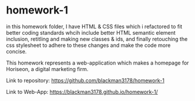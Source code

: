 # homework-1

in this homework folder, I have  HTML & CSS files which i refactored to fit better coding standards whcih include better HTML semantic element inclusion, retitling and making new classes & ids, and finally retouching the css stylesheet to adhere to these changes and make the code more concise. 

This homework represents a web-application which makes a homepage for Horiseon, a digital marketing firm. 

Link to repository: https://github.com/blackman3178/homework-1

Link to Web-App:  https://blackman3178.github.io/homework-1/

